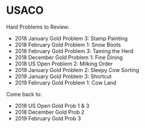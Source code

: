 # USACO
Hard Problems to Review:
- 2018 January Gold Problem 3: Stamp Painting  
- 2018 February Gold Problem 1: Snow Boots 
- 2018 February Gold Problem 3: Taming the Herd 
- 2018 December Gold Problem 1: Fine Dining 
- 2018 US Open Problem 2: Milking Order
- 2019 January Gold Problem 2: Sleepy Cow Sorting
- 2019 January Gold Problem 3: Shortcut
- 2019 February Gold Problem 1: Cow Land

Come back to:
- 2018 US Open Gold Prob 1 & 3
- 2018 December Gold Prob 2
- 2019 February Gold Prob 3
